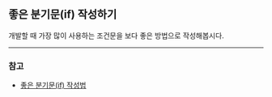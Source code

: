 ## 좋은 분기문(if) 작성하기

개발할 때 가장 많이 사용하는 조건문을 보다 좋은 방법으로 작성해봅시다. 

---

### 참고
- [좋은 분기문(if) 작성법](http://redutan.github.io/2016/04/01/good-if)